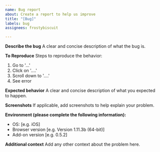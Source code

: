 ```yaml
---
name: Bug report
about: Create a report to help us improve
title: "[Bug]"
labels: bug
assignees: frostybiscuit

---
```


**Describe the bug**
A clear and concise description of what the bug is.

**To Reproduce**
Steps to reproduce the behavior:
1. Go to '...'
2. Click on '....'
3. Scroll down to '....'
4. See error

**Expected behavior**
A clear and concise description of what you expected to happen.

**Screenshots**
If applicable, add screenshots to help explain your problem.

**Environment (please complete the following information):**
 - OS: [e.g. iOS]
 - Browser version [e.g. Version 1.11.3b (64-bit)]
 - Add-on version [e.g. 0.5.2]

**Additional context**
Add any other context about the problem here.
